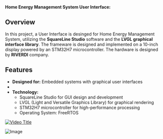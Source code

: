 **Home Energy Management System User Interface:**

## Overview
In this project, a User Interface is desinged for Home Energy Management System, utilizing the **SquareLine Studio** software and the **LVGL graphical interface library**. The frameware is designed and implemented on a 10-inch display powered by an STM32H7 microcontroller. The hardware is designed by **RIVERDI** company.

## Features
- **Designed for:** Embedded systems with graphical user interfaces
- 
- **Technology:**
  - SquareLine Studio for GUI design and development
  - LVGL (Light and Versatile Graphics Library) for graphical rendering
  - STM32H7 microcontroller for high-performance processing
  - Operating System: FreeRTOS

[![Video Title](https://img.youtube.com/vi/o3UrxQO1nyc/0.jpg)](https://youtu.be/watch?v=o3UrxQO1nyc)

![Image](https://github.com/user-attachments/assets/8f4e47a3-e3ff-4402-86d0-6b81c5012c85)

